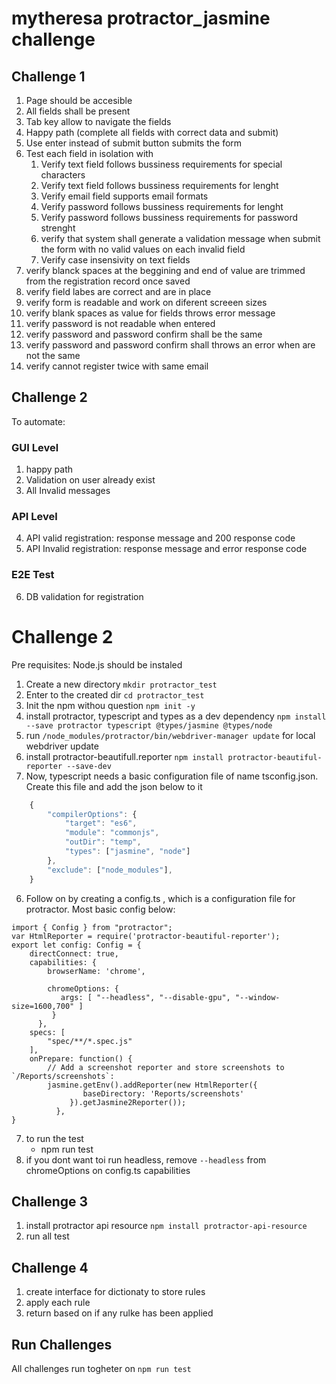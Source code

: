 # mytheresa protractor_jasmine challenge


## Challenge 1
1. Page should be accesible 
2. All fields shall be present
3. Tab key allow to navigate the fields 
4. Happy path (complete all fields with correct data and submit)
5. Use enter instead of submit button submits the form
4. Test each field in isolation with
    1. Verify text field follows bussiness requirements for special characters
    2. Verify text field follows bussiness requirements for lenght
    3. Verify email field supports email formats
    4. Verify password follows bussiness requirements for lenght
    5. Verify password follows bussiness requirements for password strenght
    6. verify that system shall generate a validation message when submit the form with  no valid values on each invalid field
    7. Verify case insensivity on text fields
5. verify blanck spaces at the beggining and end of value are trimmed from the registration record once saved
6. verify field labes are correct and are in place
7. verify form is readable and work on diferent screeen sizes
8. verify blank spaces as value for fields throws error message
9. verify password is not readable when entered
10. verify password and password confirm shall be the same
11. verify password and password confirm shall throws an error when are not the same
12. verify cannot register twice with same email

## Challenge 2
To automate:
### GUI Level
 1. happy path
 2. Validation on user already exist 
 3. All Invalid messages
### API Level
 4. API valid registration: response message and 200 response code   
 5. API Invalid registration: response message and error response code   
### E2E Test
  6. DB validation for registration    

# Challenge 2
Pre requisites: Node.js should be instaled
1. Create a new directory  `mkdir protractor_test`
2. Enter to the created dir `cd protractor_test`
3. Init the npm withou question `npm init -y`
4. install protractor, typescript and types as a dev dependency `npm install --save protractor typescript @types/jasmine @types/node`
5. run `/node_modules/protractor/bin/webdriver-manager update` for local webdriver update
6. install protractor-beautifull.reporter `npm install protractor-beautiful-reporter --save-dev`
7. Now, typescript needs a basic configuration file of name tsconfig.json. Create this file and add the json below to it
```javascript
    {
        "compilerOptions": {
            "target": "es6",
            "module": "commonjs",
            "outDir": "temp",
            "types": ["jasmine", "node"]
        },
        "exclude": ["node_modules"],
    }
```
6. Follow on by creating a config.ts , which is a configuration file for protractor. Most basic config below:
```
import { Config } from "protractor";
var HtmlReporter = require('protractor-beautiful-reporter');
export let config: Config = {    
    directConnect: true,
    capabilities: {
        browserName: 'chrome',
      
        chromeOptions: {
           args: [ "--headless", "--disable-gpu", "--window-size=1600,700" ]
         }
      },
    specs: [
        "spec/**/*.spec.js"
    ],
    onPrepare: function() {
        // Add a screenshot reporter and store screenshots to `/Reports/screenshots`:
        jasmine.getEnv().addReporter(new HtmlReporter({
                baseDirectory: 'Reports/screenshots'
             }).getJasmine2Reporter());
          },
}
```
7. to run the test
    * npm run test
8. if you dont want toi run headless, remove `--headless` from chromeOptions on  config.ts capabilities

## Challenge 3
1. install protractor api resource `npm install protractor-api-resource`
2. run all test 

## Challenge 4

1. create interface for dictionaty to store rules
2. apply each rule 
3. return based on  if any rulke has been applied


## Run Challenges
All challenges run togheter on `npm run test`